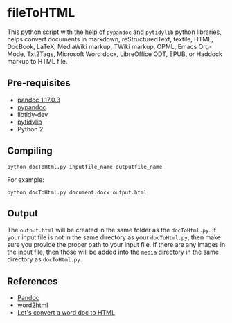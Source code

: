 # fileToHTML

This python script with the help of `pypandoc` and `pytidylib` python libraries, helps convert documents in markdown, reStructuredText, textile, HTML, DocBook, LaTeX, MediaWiki markup, TWiki markup, OPML, Emacs Org-Mode, Txt2Tags, Microsoft Word docx, LibreOffice ODT, EPUB, or Haddock markup to HTML file.

## Pre-requisites

* [pandoc 1.17.0.3](http://pandoc.org/installing.html)
* [pypandoc](https://pypi.python.org/pypi/pypandoc)
* libtidy-dev
* [pytidylib](https://pypi.python.org/pypi/pytidylib/)
* Python 2

## Compiling

`python docToHtml.py inputfile_name outputfile_name`

For example:

`python docToHtml.py document.docx output.html`

## Output

The `output.html` will be created in the same folder as the `docToHtml.py`. If your input file is not in the same directory as your `docToHtml.py`, then make sure you provide the proper path to your input file. If there are any images in the input file, then those will be added into the `media` directory in the same directory as `docToHtml.py`.

## References

* [Pandoc](http://pandoc.org/index.html)
* [word2html](https://github.com/bradmontgomery/word2html)
* [Let's convert a word doc to HTML](https://bradmontgomery.net/blog/lets-convert-word-doc-html/)
